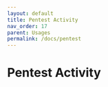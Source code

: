 ```yaml
---
layout: default
title: Pentest Activity
nav_order: 17
parent: Usages
permalink: /docs/pentest
---
```


# Pentest Activity